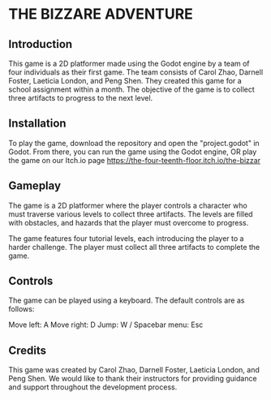 
# THE BIZZARE ADVENTURE

## Introduction

This game is a 2D platformer made using the Godot engine by a team of four individuals as their first game. The team consists of Carol Zhao, Darnell Foster, Laeticia London, and Peng Shen. They created this game for a school assignment within a month. The objective of the game is to collect three artifacts to progress to the next level.

## Installation

To play the game, download the repository and open the "project.godot" in Godot. From there, you can run the game using the Godot engine, OR play the game on our Itch.io page https://the-four-teenth-floor.itch.io/the-bizzar

## Gameplay

The game is a 2D platformer where the player controls a character who must traverse various levels to collect three artifacts. The levels are filled with obstacles, and hazards that the player must overcome to progress.

The game features four tutorial levels, each introducing the player to a harder challenge. The player must collect all three artifacts to complete the game.

## Controls

The game can be played using a keyboard. The default controls are as follows:

Move left: A
Move right: D
Jump: W / Spacebar
menu: Esc

## Credits

This game was created by Carol Zhao, Darnell Foster, Laeticia London, and Peng Shen. We would like to thank their instructors for providing guidance and support throughout the development process.
